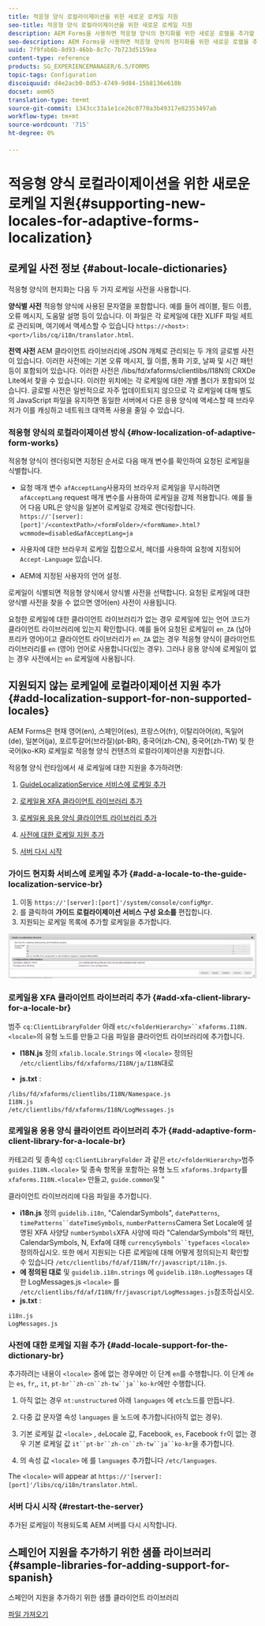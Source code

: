 ```yaml
---
title: 적응형 양식 로컬라이제이션을 위한 새로운 로케일 지원
seo-title: 적응형 양식 로컬라이제이션을 위한 새로운 로케일 지원
description: AEM Forms을 사용하면 적응형 양식의 현지화를 위한 새로운 로캘을 추가할 수 있습니다. 기본적으로 지원되는 로케일은 영어, 프랑스어, 독일어 및 일본어입니다.
seo-description: AEM Forms을 사용하면 적응형 양식의 현지화를 위한 새로운 로캘을 추가할 수 있습니다. 기본적으로 지원되는 로케일은 영어, 프랑스어, 독일어 및 일본어입니다.
uuid: 7f9fab6b-8d93-46bb-8c7c-7b723d5159ea
content-type: reference
products: SG_EXPERIENCEMANAGER/6.5/FORMS
topic-tags: Configuration
discoiquuid: d4e2acb0-8d53-4749-9d84-15b8136e610b
docset: aem65
translation-type: tm+mt
source-git-commit: 1343cc33a1e1ce26c0770a3b49317e82353497ab
workflow-type: tm+mt
source-wordcount: '715'
ht-degree: 0%

---
```



# 적응형 양식 로컬라이제이션을 위한 새로운 로케일 지원{#supporting-new-locales-for-adaptive-forms-localization}

## 로케일 사전 정보 {#about-locale-dictionaries}

적응형 양식의 현지화는 다음 두 가지 로케일 사전을 사용합니다.

**양식별 사전** 적응형 양식에 사용된 문자열을 포함합니다. 예를 들어 레이블, 필드 이름, 오류 메시지, 도움말 설명 등이 있습니다. 이 파일은 각 로케일에 대한 XLIFF 파일 세트로 관리되며, 여기에서 액세스할 수 있습니다 `https://<host>:<port>/libs/cq/i18n/translator.html`.

**전역 사전** AEM 클라이언트 라이브러리에 JSON 개체로 관리되는 두 개의 글로벌 사전이 있습니다. 이러한 사전에는 기본 오류 메시지, 월 이름, 통화 기호, 날짜 및 시간 패턴 등이 포함되어 있습니다. 이러한 사전은 /libs/fd/xfaforms/clientlibs/I18N의 CRXDe Lite에서 찾을 수 있습니다. 이러한 위치에는 각 로케일에 대한 개별 폴더가 포함되어 있습니다. 글로벌 사전은 일반적으로 자주 업데이트되지 않으므로 각 로케일에 대해 별도의 JavaScript 파일을 유지하면 동일한 서버에서 다른 응용 양식에 액세스할 때 브라우저가 이를 캐싱하고 네트워크 대역폭 사용을 줄일 수 있습니다.

### 적응형 양식의 로컬라이제이션 방식 {#how-localization-of-adaptive-form-works}

적응형 양식이 렌더링되면 지정된 순서로 다음 매개 변수를 확인하여 요청된 로케일을 식별합니다.

* 요청 매개 변수 `afAcceptLang`사용자의 브라우저 로케일을 무시하려면 
`afAcceptLang` request 매개 변수를 사용하여 로케일을 강제 적용합니다. 예를 들어 다음 URL은 양식을 일본어 로케일로 강제로 렌더링합니다.
   `https://'[server]:[port]'/<contextPath>/<formFolder>/<formName>.html?wcmmode=disabled&afAcceptLang=ja`

* 사용자에 대한 브라우저 로케일 집합으로서, 헤더를 사용하여 요청에 지정되어 `Accept-Language` 있습니다.

* AEM에 지정된 사용자의 언어 설정.

로케일이 식별되면 적응형 양식에서 양식별 사전을 선택합니다. 요청된 로케일에 대한 양식별 사전을 찾을 수 없으면 영어(en) 사전이 사용됩니다.

요청한 로케일에 대한 클라이언트 라이브러리가 없는 경우 로케일에 있는 언어 코드가 클라이언트 라이브러리에 있는지 확인합니다. 예를 들어 요청된 로케일이 `en_ZA` (남아프리카 영어)이고 클라이언트 라이브러리가 `en_ZA` 없는 경우 적응형 양식이 클라이언트 라이브러리를 `en` (영어) 언어로 사용합니다(있는 경우). 그러나 응용 양식에 로케일이 없는 경우 사전에서는 `en` 로케일에 사용됩니다.

## 지원되지 않는 로케일에 로컬라이제이션 지원 추가 {#add-localization-support-for-non-supported-locales}

AEM Forms은 현재 영어(en), 스페인어(es), 프랑스어(fr), 이탈리아어(it), 독일어(de), 일본어(ja), 포르투갈어(브라질)(pt-BR), 중국어(zh-CN), 중국어(zh-TW) 및 한국어(ko-KR) 로케일로 적응형 양식 컨텐츠의 로컬라이제이션을 지원합니다.

적응형 양식 런타임에서 새 로케일에 대한 지원을 추가하려면:

1. [GuideLocalizationService 서비스에 로케일 추가](../../forms/using/supporting-new-language-localization.md#p-add-a-locale-to-the-guide-localization-service-br-p)

1. [로케일용 XFA 클라이언트 라이브러리 추가](../../forms/using/supporting-new-language-localization.md#p-add-xfa-client-library-for-a-locale-br-p)

1. [로케일용 응용 양식 클라이언트 라이브러리 추가](../../forms/using/supporting-new-language-localization.md#p-add-adaptive-form-client-library-for-a-locale-br-p)
1. [사전에 대한 로케일 지원 추가](../../forms/using/supporting-new-language-localization.md#p-add-locale-support-for-the-dictionary-br-p)
1. [서버 다시 시작](../../forms/using/supporting-new-language-localization.md#p-restart-the-server-p)

### 가이드 현지화 서비스에 로케일 추가 {#add-a-locale-to-the-guide-localization-service-br}

1. 이동 `https://'[server]:[port]'/system/console/configMgr`.
1. 를 클릭하여 **가이드 로컬라이제이션 서비스 구성 요소를** 편집합니다.
1. 지원되는 로케일 목록에 추가할 로케일을 추가합니다.

![GuideLocalizationService](assets/configservice.png)

### 로케일용 XFA 클라이언트 라이브러리 추가 {#add-xfa-client-library-for-a-locale-br}

범주 `cq:ClientLibraryFolder` 아래 `etc/<folderHierarchy>``xfaforms.I18N.<locale>`의 유형 노드를 만들고 다음 파일을 클라이언트 라이브러리에 추가합니다.

* **I18N.js** 정의 `xfalib.locale.Strings` 에 `<locale>` 정의된 `/etc/clientlibs/fd/xfaforms/I18N/ja/I18N`대로

* **js.txt** :

```text
/libs/fd/xfaforms/clientlibs/I18N/Namespace.js
I18N.js
/etc/clientlibs/fd/xfaforms/I18N/LogMessages.js
```

### 로케일용 응용 양식 클라이언트 라이브러리 추가 {#add-adaptive-form-client-library-for-a-locale-br}

카테고리 및 종속성 `cq:ClientLibraryFolder` 과 같은 `etc/<folderHierarchy>`범주 `guides.I18N.<locale>` 및 종속 항목을 포함하는 유형 노드 `xfaforms.3rdparty`를 `xfaforms.I18N.<locale>` 만들고, `guide.common`및 &quot;

클라이언트 라이브러리에 다음 파일을 추가합니다.

* **i18n.js** 정의 `guidelib.i18n`, &quot;CalendarSymbols&quot;, `datePatterns`, `timePatterns``dateTimeSymbols`, `numberPatterns`Camera Set Locale에 설명된 XFA 사양당 `numberSymbols`XFA 사양에 따라 &quot;CalendarSymbols&quot;의 패턴, CalendarSymbols, N, Exfa에 대해 `currencySymbols``typefaces` `<locale>` [](https://helpx.adobe.com/content/dam/Adobe/specs/xfa_spec_3_3.pdf)정의하십시오. 또한 에서 지원되는 다른 로케일에 대해 어떻게 정의되는지 확인할 수 있습니다 `/etc/clientlibs/fd/af/I18N/fr/javascript/i18n.js`.
* **에 정의된 대로** 및 `guidelib.i18n.strings` 에 `guidelib.i18n.LogMessages` 대한 LogMessages.js `<locale>` 를 `/etc/clientlibs/fd/af/I18N/fr/javascript/LogMessages.js`참조하십시오.
* **js.txt** :

```text
i18n.js
LogMessages.js
```

### 사전에 대한 로케일 지원 추가 {#add-locale-support-for-the-dictionary-br}

추가하려는 내용이 `<locale>` 중에 없는 경우에만 이 단계 `en`를 수행합니다. 이 단계 `de`는 `es`, `fr`,, `it`, `pt-br``zh-cn``zh-tw``ja``ko-kr`에만 수행합니다.

1. 아직 없는 경우 `nt:unstructured` 아래 `languages` 에 `etc`노드를 만듭니다.

1. 다중 값 문자열 속성 `languages` 을 노드에 추가합니다(아직 없는 경우).
1. 기본 로케일 값 `<locale>` , `de`Locale 값, Facebook, `es`, Facebook `fr`이 없는 경우 기본 로케일 값 `it``pt-br``zh-cn``zh-tw``ja``ko-kr`을 추가합니다.

1. 의 속성 값 `<locale>` 에 를 `languages` 추가합니다 `/etc/languages`.

The `<locale>` will appear at `https://'[server]:[port]'/libs/cq/i18n/translator.html`.

### 서버 다시 시작 {#restart-the-server}

추가된 로케일이 적용되도록 AEM 서버를 다시 시작합니다.

## 스페인어 지원을 추가하기 위한 샘플 라이브러리 {#sample-libraries-for-adding-support-for-spanish}

스페인어 지원을 추가하기 위한 샘플 클라이언트 라이브러리

[파일 가져오기](assets/sample.zip)

